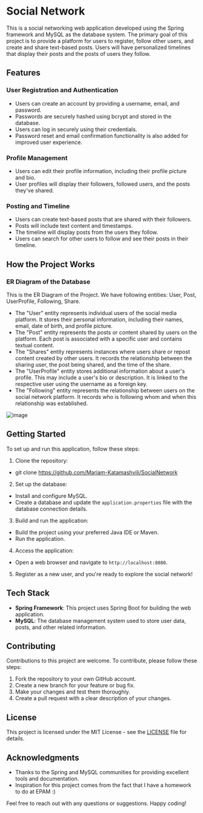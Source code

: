 # Social Network

This is a social networking web application developed using the Spring framework and MySQL as the database system. The primary goal of this project is to provide a platform for users to register, follow other users, and create and share text-based posts. Users will have personalized timelines that display their posts and the posts of users they follow.

## Features

### User Registration and Authentication

- Users can create an account by providing a username, email, and password.
- Passwords are securely hashed using bcrypt and stored in the database.
- Users can log in securely using their credentials.
- Password reset and email confirmation functionality is also added for improved user experience.

### Profile Management

- Users can edit their profile information, including their profile picture and bio.
- User profiles will display their followers, followed users, and the posts they've shared.

### Posting and Timeline

- Users can create text-based posts that are shared with their followers.
- Posts will include text content and timestamps.
- The timeline will display posts from the users they follow.
- Users can search for other users to follow and see their posts in their timeline.

## How the Project Works

### ER Diagram of the Database

This is the ER Diagram of the Project. We have following entities: User, Post, UserProfile, Following, Share.

- The "User" entity represents individual users of the social media platform. It stores their personal information, including their names, email, date of birth, and profile picture.
- The "Post" entity represents the posts or content shared by users on the platform. Each post is associated with a specific user and contains textual content.
- The "Shares" entity represents instances where users share or repost content created by other users. It records the relationship between the sharing user, the post being shared, and the time of the share.
- The "UserProfile" entity stores additional information about a user's profile. This may include a user's bio or description. It is linked to the respective user using the username as a foreign key.
- The "Following" entity represents the relationship between users on the social network platform. It records who is following whom and when this relationship was established.

![image](https://github.com/Mariam-Katamashvili/SocialNetwork/assets/127763064/2e0dc3ef-62e8-4bf7-a5dd-8d31cbb8cec6)

## Getting Started

To set up and run this application, follow these steps:

1. Clone the repository: 
- git clone https://github.com/Mariam-Katamashvili/SocialNetwork
 
2. Set up the database:
- Install and configure MySQL.
- Create a database and update the `application.properties` file with the database connection details.

3. Build and run the application:
- Build the project using your preferred Java IDE or Maven.
- Run the application.

4. Access the application:
- Open a web browser and navigate to `http://localhost:8080`.

5. Register as a new user, and you're ready to explore the social network!

## Tech Stack

- **Spring Framework**: This project uses Spring Boot for building the web application.
- **MySQL**: The database management system used to store user data, posts, and other related information.

## Contributing

Contributions to this project are welcome. To contribute, please follow these steps:

1. Fork the repository to your own GitHub account.
2. Create a new branch for your feature or bug fix.
3. Make your changes and test them thoroughly.
4. Create a pull request with a clear description of your changes.

## License

This project is licensed under the MIT License - see the [LICENSE](LICENSE) file for details.

## Acknowledgments

- Thanks to the Spring and MySQL communities for providing excellent tools and documentation.
- Inspiration for this project comes from the fact that I have a homework to do at EPAM :)

Feel free to reach out with any questions or suggestions. Happy coding!
